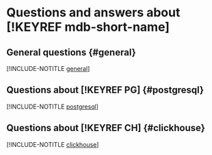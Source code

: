 # Questions and answers about [!KEYREF mdb-short-name]

## General questions {#general}

[!INCLUDE-NOTITLE [general](general.md)]

## Questions about [!KEYREF PG] {#postgresql}

[!INCLUDE-NOTITLE [postgresql](postgresql.md)]

## Questions about [!KEYREF CH] {#clickhouse}

[!INCLUDE-NOTITLE [clickhouse](clickhouse.md)]


